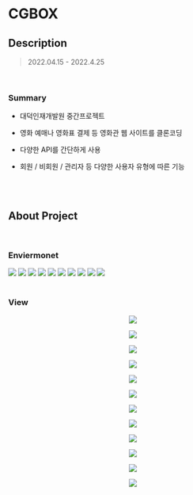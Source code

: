 # CGBOX



## Description

> 2022.04.15 - 2022.4.25



  

  <br>

### Summary
* 대덕인재개발원 중간프로젝트
* 영화 예매나 영화표 결제 등 영화관 웹 사이트를 클론코딩
* 다양한 API를 간단하게 사용
* 회원 / 비회원 / 관리자 등 다양한 사용자 유형에 따른 기능

  



  <br>

  <br>

  

## About Project
  

  <br>

### Enviermonet






<div>
  
<img src="https://img.shields.io/badge/HTML5-E34F26?style=flat-square&logo=HTML5&logoColor=white"/>
<img src="https://img.shields.io/badge/CSS-1572B6?style=flat-square&logo=CSS3&logoColor=white"/>
<img src="https://img.shields.io/badge/JavaScript-F7DF1E?style=flat-square&logo=JavaScript&logoColor=white"/>
<img src="https://img.shields.io/badge/Java-007396?style=flat-square&logo=Java&logoColor=white"/>
<img src="https://img.shields.io/badge/Oracle-F80000?style=flat-square&logo=Oracle&logoColor=white"/>
<img src="https://img.shields.io/badge/Eclipse IDE-2C2255?style=flat-square&logo=Eclipse IDE&logoColor=white"/>
<img src="https://img.shields.io/badge/Bootstrap-7952B3?style=flat-square&logo=Bootstrap&logoColor=white"/>
<img src="https://img.shields.io/badge/Apache Tomcat-F8DC75?style=flat-square&logo=Apache Tomcat&logoColor=black"/>
<img src="https://img.shields.io/badge/jQuery-0769AD?style=flat-square&logo=jQuery&logoColor=white"/> 
<img src="https://img.shields.io/badge/Redmine-B32024?style=flat-square&logo=Redmine&logoColor=white"/>
  
</div>
  


  <br>


### View

<p align="center"> <img src="https://github.com/ejm111333/CGBox/assets/66450798/43fd4cc4-a217-4fa2-a687-b423d1ce7218"> 
</p>
<p align="center"> <img src="https://github.com/ejm111333/CGBox/assets/66450798/1152ce06-aacf-4dbe-94cb-952c9c6a02cc">
</p>
<p align="center"> <img src="https://github.com/ejm111333/CGBox/assets/66450798/d3f9d91e-a074-486c-b17f-a244fb14b7b7">
</p>
<p align="center"> <img src="https://github.com/ejm111333/CGBox/assets/66450798/7b008e00-782c-4dfb-beca-8db6279664c9">
</p>
<p align="center"> <img src="https://github.com/ejm111333/CGBox/assets/66450798/3445658f-512b-4856-91a0-c978f79eea80">
</p>
<p align="center"> <img src="https://github.com/ejm111333/CGBox/assets/66450798/afba4f4d-e925-499d-9b8d-d57f731e4bd6">
</p>
<p align="center"> <img src="https://github.com/ejm111333/CGBox/assets/66450798/cb21602f-5126-459e-a239-4d786b25e976">
</p>
<p align="center"> <img src="https://github.com/ejm111333/CGBox/assets/66450798/50eeab81-ad54-4902-ae83-376108c02a23">
</p>
<p align="center"> <img src="https://github.com/ejm111333/CGBox/assets/66450798/2a045190-26a5-4df1-9966-628304f2fb68">
</p>
<p align="center"> <img src="https://github.com/ejm111333/CGBox/assets/66450798/784a6ad9-e06b-4f08-ba0f-a38e2760cdb8">
</p>
<p align="center"> <img src="https://github.com/ejm111333/CGBox/assets/66450798/169b9bdb-32ba-4a42-a098-c1e0248bf974">
</p>
<p align="center"> <img src="https://github.com/ejm111333/CGBox/assets/66450798/9c8342e9-698c-40cd-8b96-3763de3e57f9">
</p>


